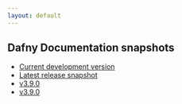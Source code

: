 ```yaml
---
layout: default
---
```

<link rel="stylesheet" href="assets/main.css">

## Dafny Documentation snapshots

- [Current development version](https://dafny.org/dafny)
- [Latest release snapshot](https://dafny.org/latest)
- [v3.9.0](https://davidcok.github.io/dafny-lang.github.io/v3.9.0)
- [v3.9.0](https://davidcok.github.io/dafny-lang.github.io/v3.9.0)

